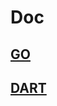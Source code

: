 # Doc

## [GO](https://leetcode.com/problems/search-in-rotated-sorted-array-ii/solutions/3890111/go-xor-memoization-simple-fast-and-easy-with-explanation/)

## [DART](https://leetcode.com/problems/search-in-rotated-sorted-array-ii/solutions/3890102/3-solutions-simple-fast-and-easy-with-explanation/)
